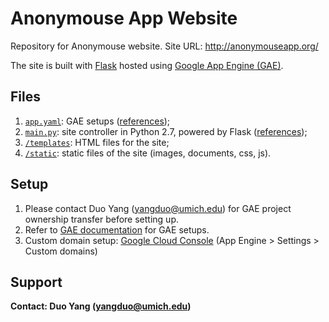 # Anonymouse App Website

Repository for Anonymouse website.
Site URL: http://anonymouseapp.org/

The site is built with [Flask](http://flask.pocoo.org/) hosted using [Google App Engine (GAE)](https://cloud.google.com/appengine/docs/standard/python/quickstart).

## Files
1. [`app.yaml`](https://github.com/duo-yang/anonymouse-site/blob/master/app.yaml): GAE setups ([references](https://cloud.google.com/appengine/docs/standard/python/config/appref));
2. [`main.py`](https://github.com/duo-yang/anonymouse-site/blob/master/main.py): site controller in Python 2.7, powered by Flask ([references](http://flask.pocoo.org/docs/0.12/));
3. [`/templates`](https://github.com/duo-yang/anonymouse-site/tree/master/templates): HTML files for the site;
4. [`/static`](https://github.com/duo-yang/anonymouse-site/tree/master/static): static files of the site (images, documents, css, js).

## Setup
1. Please contact Duo Yang (yangduo@umich.edu) for GAE project ownership transfer before setting up.
2. Refer to [GAE documentation](https://cloud.google.com/appengine/docs/standard/python/getting-started/python-standard-env) for GAE setups.
3. Custom domain setup: [Google Cloud Console](https://console.cloud.google.com/appengine/settings/domains) (App Engine > Settings > Custom domains)

## Support
**Contact: Duo Yang (yangduo@umich.edu)**
